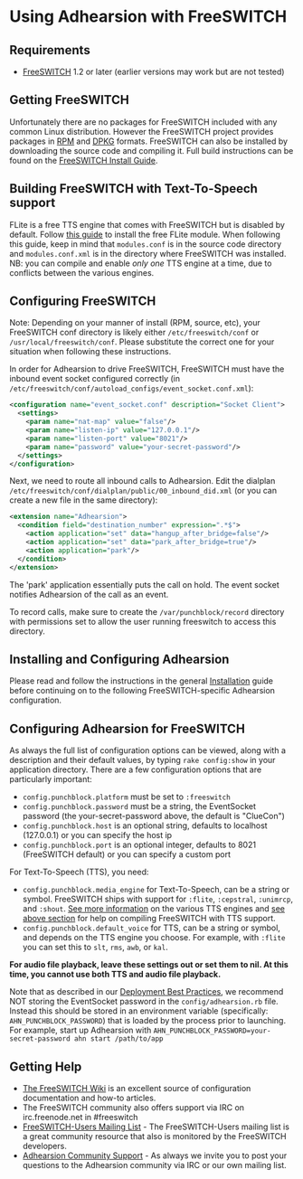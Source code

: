 # Using Adhearsion with FreeSWITCH

## Requirements

* [FreeSWITCH](http://www.freeswitch.org) 1.2 or later (earlier versions may work but are not tested)

## Getting FreeSWITCH

Unfortunately there are no packages for FreeSWITCH included with any common Linux distribution.  However the FreeSWITCH project provides packages in [RPM](http://files.freeswitch.org/RPMS/) and [DPKG](http://files.freeswitch.org/repo/) formats.  FreeSWITCH can also be installed by downloading the source code and compiling it.  Full build instructions can be found on the [FreeSWITCH Install Guide](http://wiki.freeswitch.org/wiki/Installation_Guide).

## Building FreeSWITCH with Text-To-Speech support

FLite is a free TTS engine that comes with FreeSWITCH but is disabled by default. Follow [this guide](http://wiki.freeswitch.org/wiki/Mod_flite) to install the free FLite module. When following this guide, keep in mind that `modules.conf` is in the source code directory and `modules.conf.xml` is in the directory where FreeSWITCH was installed. NB: you can compile and enable _only one_ TTS engine at a time, due to conflicts between the various engines.

## Configuring FreeSWITCH

Note: Depending on your manner of install (RPM, source, etc), your FreeSWITCH conf directory is likely either `/etc/freeswitch/conf` or `/usr/local/freeswitch/conf`. Please substitute the correct one for your situation when following these instructions.

In order for Adhearsion to drive FreeSWITCH, FreeSWITCH must have the inbound event socket configured correctly (in `/etc/freeswitch/conf/autoload_configs/event_socket.conf.xml`):

```xml
<configuration name="event_socket.conf" description="Socket Client">
  <settings>
    <param name="nat-map" value="false"/>
    <param name="listen-ip" value="127.0.0.1"/>
    <param name="listen-port" value="8021"/>
    <param name="password" value="your-secret-password"/>
  </settings>
</configuration>
```

Next, we need to route all inbound calls to Adhearsion. Edit the dialplan `/etc/freeswitch/conf/dialplan/public/00_inbound_did.xml` (or you can create a new file in the same directory):

```xml
<extension name="Adhearsion">
  <condition field="destination_number" expression=".*$">
    <action application="set" data="hangup_after_bridge=false"/>
    <action application="set" data="park_after_bridge=true"/>
    <action application="park"/>
  </condition>
</extension>
```

The 'park' application essentially puts the call on hold. The event socket notifies Adhearsion of the call as an event.

To record calls, make sure to create the `/var/punchblock/record` directory with permissions set to allow the user running freeswitch to access this directory.

## Installing and Configuring Adhearsion

Please read and follow the instructions in the general [Installation](/docs/getting-started/installation) guide before continuing on to the following FreeSWITCH-specific Adhearsion configuration.

## Configuring Adhearsion for FreeSWITCH

As always the full list of configuration options can be viewed, along with a description and their default values, by typing `rake config:show` in your application directory.  There are a few configuration options that are particularly important:

* `config.punchblock.platform` must be set to `:freeswitch`
* `config.punchblock.password` must be a string, the EventSocket password (the your-secret-password above, the default is "ClueCon")
* `config.punchblock.host` is an optional string, defaults to localhost (127.0.0.1) or you can specify the host ip
* `config.punchblock.port` is an optional integer, defaults to 8021 (FreeSWITCH default) or you can specify a custom port

For Text-To-Speech (TTS), you need:

* ```config.punchblock.media_engine``` for Text-To-Speech, can be a string or symbol. FreeSWITCH ships with support for ```:flite```, ```:cepstral```, ```:unimrcp```, and ```:shout```. [See more information](http://wiki.freeswitch.org/wiki/Mod_unimrcp) on the various TTS engines and [see above section](#building-freeswitch-with-text-to-speech-support) for help on compiling FreeSWITCH with TTS support.
* ```config.punchblock.default_voice``` for TTS, can be a string or symbol, and depends on the TTS engine you choose. For example, with ```:flite``` you can set this to ```slt```, ```rms```, ```awb```, or ```kal```.

**For audio file playback, leave these settings out or set them to nil. At this time, you cannot use both TTS and audio file playback.**

Note that as described in our [Deployment Best Practices](/docs/best-practices/deployment), we recommend NOT storing the EventSocket password in the `config/adhearsion.rb` file.  Instead this should be stored in an environment variable (specifically: `AHN_PUNCHBLOCK_PASSWORD`) that is loaded by the process prior to launching. For example, start up Adhearsion with `AHN_PUNCHBLOCK_PASSWORD=your-secret-password ahn start /path/to/app`

## Getting Help

* [The FreeSWITCH Wiki](http://wiki.freeswitch.org) is an excellent source of configuration documentation and how-to articles.
* The FreeSWITCH community also offers support via IRC on irc.freenode.net in #freeswitch
* [FreeSWITCH-Users Mailing List](http://lists.freeswitch.org/mailman/listinfo/freeswitch-users) - The FreeSWITCH-Users mailing list is a great community resource that also is monitored by the FreeSWITCH developers.
* [Adhearsion Community Support](/community) - As always we invite you to post your questions to the Adhearsion community via IRC or our own mailing list.

<a href="#" rel="docs-nav-active" style="display:none;">docs-nav-getting-started</a>
<a href="#" rel="docs-nav-active" style="display:none;">docs-nav-getting-started-installation</a>
